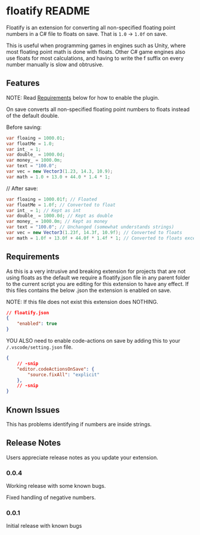 # floatify README

Floatify is an extension for converting all non-specified floating point numbers in a C# file to floats on save. That is `1.0` -> `1.0f` on save.

This is useful when programming games in engines such as Unity, where most floating point math is done with floats. Other C# game engines also use floats for most calculations, and having to write the f suffix on every number manually is slow and obtrusive.

## Features

NOTE: Read [Requirements](#requirements) below for how to enable the plugin.

On save converts all non-specified floating point numbers to floats instead of the default double.

Before saving:

```cs
var floaing = 1000.01; 
var floatMe = 1.0; 
var int_ = 1; 
var double_ = 1000.0d; 
var money_ = 1000.0m; 
var text = "100.0";
var vec = new Vector3(1.23, 14.3, 10.9);
var math = 1.0 + 13.0 + 44.0 * 1.4 * 1;
```

// After save:

```cs
var floaing = 1000.01f; // Floated
var floatMe = 1.0f; // Converted to float
var int_ = 1; // Kept as int
var double_ = 1000.0d; // Kept as double
var money_ = 1000.0m; // Kept as money
var text = "100.0"; // Unchanged (somewhat understands strings)
var vec = new Vector3(1.23f, 14.3f, 10.9f); // Converted to floats
var math = 1.0f + 13.0f + 44.0f * 1.4f * 1; // Converted to floats except where its an int
```

## Requirements

As this is a very intrusive and breaking extension for projects that are not using floats as the default we require a floatify.json file in any parent folder to the current script you are editing for this extension to have any effect. If this files contains the below .json the extension is enabled on save.

NOTE: If this file does not exist this extension does NOTHING.

```json
// floatify.json
{
    "enabled": true
}
```

YOU ALSO need to enable code-actions on save by adding this to your `/.vscode/setting.json` file.

```json
{
    // -snip
    "editor.codeActionsOnSave": {
        "source.fixAll": "explicit"
    },
    // -snip
}
```

## Known Issues

This has problems identifying if numbers are inside strings.

## Release Notes

Users appreciate release notes as you update your extension.

### 0.0.4

Working release with some known bugs.

Fixed handling of negative numbers.

### 0.0.1

Initial release with known bugs
